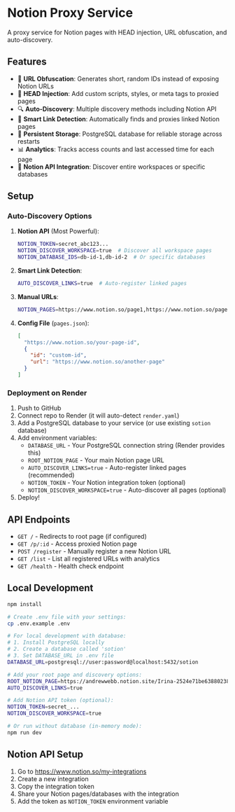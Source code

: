 # Notion Proxy Service

A proxy service for Notion pages with HEAD injection, URL obfuscation, and auto-discovery.

## Features

- 🔗 **URL Obfuscation**: Generates short, random IDs instead of exposing Notion URLs
- 📝 **HEAD Injection**: Add custom scripts, styles, or meta tags to proxied pages
- 🔍 **Auto-Discovery**: Multiple discovery methods including Notion API
- 🤖 **Smart Link Detection**: Automatically finds and proxies linked Notion pages
- 💾 **Persistent Storage**: PostgreSQL database for reliable storage across restarts
- 📊 **Analytics**: Tracks access counts and last accessed time for each page
- 🔄 **Notion API Integration**: Discover entire workspaces or specific databases

## Setup

### Auto-Discovery Options

1. **Notion API** (Most Powerful):
   ```bash
   NOTION_TOKEN=secret_abc123...
   NOTION_DISCOVER_WORKSPACE=true  # Discover all workspace pages
   NOTION_DATABASE_IDS=db-id-1,db-id-2  # Or specific databases
   ```

2. **Smart Link Detection**:
   ```bash
   AUTO_DISCOVER_LINKS=true  # Auto-register linked pages
   ```

3. **Manual URLs**:
   ```bash
   NOTION_PAGES=https://www.notion.so/page1,https://www.notion.so/page2
   ```

4. **Config File** (`pages.json`):
   ```json
   [
     "https://www.notion.so/your-page-id",
     {
       "id": "custom-id",
       "url": "https://www.notion.so/another-page"
     }
   ]
   ```

### Deployment on Render

1. Push to GitHub
2. Connect repo to Render (it will auto-detect `render.yaml`)
3. Add a PostgreSQL database to your service (or use existing `sotion` database)
4. Add environment variables:
   - `DATABASE_URL` - Your PostgreSQL connection string (Render provides this)
   - `ROOT_NOTION_PAGE` - Your main Notion page URL
   - `AUTO_DISCOVER_LINKS=true` - Auto-register linked pages (recommended)
   - `NOTION_TOKEN` - Your Notion integration token (optional)
   - `NOTION_DISCOVER_WORKSPACE=true` - Auto-discover all pages (optional)
5. Deploy!

## API Endpoints

- `GET /` - Redirects to root page (if configured)
- `GET /p/:id` - Access proxied Notion page
- `POST /register` - Manually register a new Notion URL
- `GET /list` - List all registered URLs with analytics
- `GET /health` - Health check endpoint

## Local Development

```bash
npm install

# Create .env file with your settings:
cp .env.example .env

# For local development with database:
# 1. Install PostgreSQL locally
# 2. Create a database called 'sotion'
# 3. Set DATABASE_URL in .env file
DATABASE_URL=postgresql://user:password@localhost:5432/sotion

# Add your root page and discovery options:
ROOT_NOTION_PAGE=https://andrewwebb.notion.site/Irina-2524e71be63880238e6bfdc6479f86b7
AUTO_DISCOVER_LINKS=true

# Add Notion API token (optional):
NOTION_TOKEN=secret_...
NOTION_DISCOVER_WORKSPACE=true

# Or run without database (in-memory mode):
npm run dev
```

## Notion API Setup

1. Go to https://www.notion.so/my-integrations
2. Create a new integration
3. Copy the integration token
4. Share your Notion pages/databases with the integration
5. Add the token as `NOTION_TOKEN` environment variable
